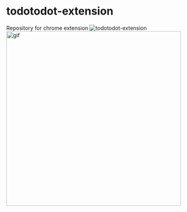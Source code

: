 # todotodot-extension
Repository for chrome extension 
![todotodot-extension]()
<img alt="gif" src="https://user-images.githubusercontent.com/93723399/175296509-89ff5eae-5f93-4e0e-82f9-6f4a72cedc92.gif" width="460" />
